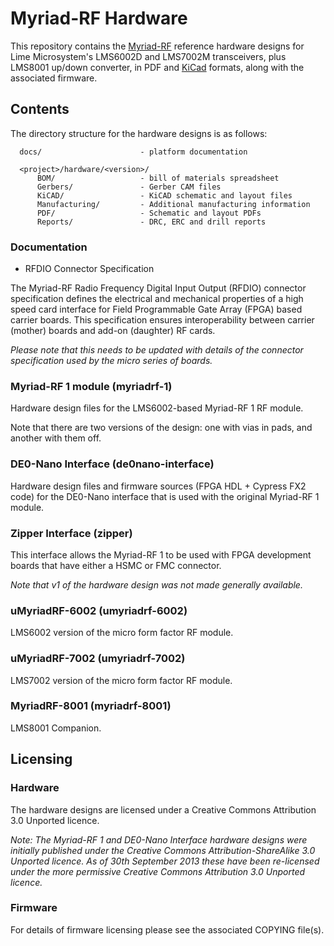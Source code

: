 # Myriad-RF Hardware

This repository contains the [Myriad-RF](http://myriadrf.org/) reference hardware designs for Lime Microsystem's LMS6002D and LMS7002M transceivers, plus LMS8001 up/down converter, in PDF and [KiCad](http://www.kicad-pcb.org) formats, along with the associated firmware.

## Contents

The directory structure for the hardware designs is as follows:

      docs/                      - platform documentation

      <project>/hardware/<version>/
          BOM/                   - bill of materials spreadsheet
          Gerbers/               - Gerber CAM files
          KiCAD/                 - KiCAD schematic and layout files
          Manufacturing/         - Additional manufacturing information
          PDF/                   - Schematic and layout PDFs
          Reports/               - DRC, ERC and drill reports

### Documentation

* RFDIO Connector Specification

The Myriad-RF Radio Frequency Digital Input Output (RFDIO) connector specification defines the electrical and mechanical properties of a high speed card interface for Field Programmable Gate Array (FPGA) based carrier boards. This specification ensures interoperability between carrier (mother) boards and add-on (daughter) RF cards.

*Please note that this needs to be updated with details of the connector specification used by the micro series of boards.*

### Myriad-RF 1 module (myriadrf-1)

Hardware design files for the LMS6002-based Myriad-RF 1 RF module.

Note that there are two versions of the design: one with vias in pads, and another with them off.

### DE0-Nano Interface (de0nano-interface)

Hardware design files and firmware sources (FPGA HDL + Cypress FX2 code) for the DE0-Nano interface that is used with the original Myriad-RF 1 module.

### Zipper Interface (zipper)

This interface allows the Myriad-RF 1 to be used with FPGA development boards that have either a HSMC or FMC connector.

*Note that v1 of the hardware design was not made generally available.*

### uMyriadRF-6002 (umyriadrf-6002)

LMS6002 version of the micro form factor RF module.

### uMyriadRF-7002 (umyriadrf-7002)

LMS7002 version of the micro form factor RF module.

### MyriadRF-8001 (myriadrf-8001)

LMS8001 Companion.

## Licensing

### Hardware

The hardware designs are licensed under a Creative Commons Attribution 3.0 Unported licence.

*Note: The Myriad-RF 1 and DE0-Nano Interface hardware designs were initially published under the Creative Commons Attribution-ShareAlike 3.0 Unported licence. As of 30th September 2013 these have been re-licensed under the more permissive Creative Commons Attribution 3.0 Unported licence.*

### Firmware

For details of firmware licensing please see the associated COPYING file(s).
